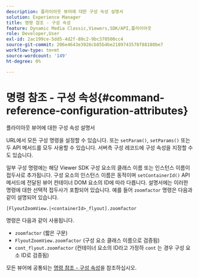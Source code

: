 ```yaml
---
description: 플라이아웃 뷰어에 대한 구성 속성 설명서
solution: Experience Manager
title: 명령 참조 - 구성 속성
feature: Dynamic Media Classic,Viewers,SDK/API,플라이아웃
role: Developer,User
exl-id: 2ac199ce-5dd5-4d2f-80c2-9bc370500cc4
source-git-commit: 206e4643e3926cb85b4be2189743578f88180be7
workflow-type: tm+mt
source-wordcount: '149'
ht-degree: 0%

---
```


# 명령 참조 - 구성 속성{#command-reference-configuration-attributes}

플라이아웃 뷰어에 대한 구성 속성 설명서

URL에서 모든 구성 명령을 설정할 수 있습니다. 또는 `setParam()`, `setParams()` 또는 두 API 메서드를 모두 사용할 수 있습니다. 서버측 구성 레코드에 구성 속성을 지정할 수도 있습니다.

일부 구성 명령에는 해당 Viewer SDK 구성 요소의 클래스 이름 또는 인스턴스 이름이 접두사로 추가됩니다. 구성 요소의 인스턴스 이름은 동적이며 `setContainerId()` API 메서드에 전달된 뷰어 컨테이너 DOM 요소의 ID에 따라 다릅니다. 설명서에는 이러한 명령에 대한 선택적 접두사가 포함되어 있습니다. 예를 들어 `zoomfactor` 명령은 다음과 같이 설명되어 있습니다.

`[FlyoutZoomView.|<containerId>_flyout].zoomfactor`

명령은 다음과 같이 사용됩니다.

* `zoomfactor` (짧은 구문)
* `FlyoutZoomView.zoomfactor` (구성 요소 클래스 이름으로 검증됨)
* `cont_flyout.zoomfactor` (컨테이너 요소의 ID라고 가정하 `cont` 는 경우 구성 요소 ID로 검증됨)

모든 뷰어에 공통되는 [명령 참조 - 구성 속성](../../../r-html5-viewer-20-cmdref-configattrib/r-html5-viewer-20-cmdref-configattrib.md#concept-850e0f2c49b949deb7cfbfd330d329bd)을 참조하십시오.
